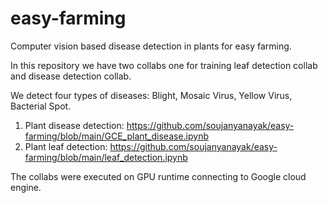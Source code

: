 # easy-farming
Computer vision based disease detection in plants for easy farming.

In this repository we have two collabs one for training leaf detection collab and disease detection collab.

We detect four types of diseases: Blight, Mosaic Virus, Yellow Virus, Bacterial Spot.

1. Plant disease detection: https://github.com/soujanyanayak/easy-farming/blob/main/GCE_plant_disease.ipynb
2. Plant leaf detection: https://github.com/soujanyanayak/easy-farming/blob/main/leaf_detection.ipynb

The collabs were executed on GPU runtime connecting to Google cloud engine.

